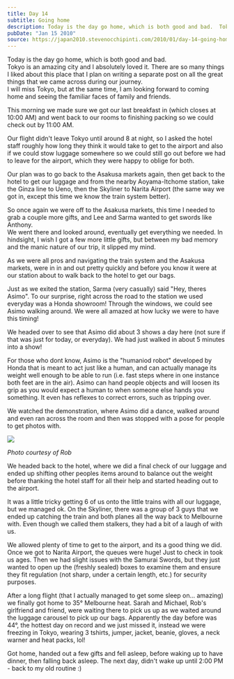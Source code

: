 ```yaml
---
title: Day 14
subtitle: Going home
description: Today is the day go home, which is both good and bad.  Tokyo is an amazing city and I absolutely loved it. There are so many things I liked ...
pubDate: "Jan 15 2010"
source: https://japan2010.stevenocchipinti.com/2010/01/day-14-going-home.html
---
```


Today is the day go home, which is both good and bad.  
Tokyo is an amazing city and I absolutely loved it. There are so many things I liked about this place that I plan on writing a separate post on all the great things that we came across during our journey.  
I will miss Tokyo, but at the same time, I am looking forward to coming home and seeing the familiar faces of family and friends.

This morning we made sure we got our last breakfast in (which closes at 10:00 AM) and went back to our rooms to finishing packing so we could check out by 11:00 AM.

Our flight didn't leave Tokyo until around 8 at night, so I asked the hotel staff roughly how long they think it would take to get to the airport and also if we could stow luggage somewhere so we could still go out before we had to leave for the airport, which they were happy to oblige for both.

Our plan was to go back to the Asakusa markets again, then get back to the hotel to get our luggage and from the nearby Aoyama-Itchome station, take the Ginza line to Ueno, then the Skyliner to Narita Airport (the same way we got in, except this time we know the train system better).

So once again we were off to the Asakusa markets, this time I needed to grab a couple more gifts, and Lee and Sarma wanted to get swords like Anthony.  
We went there and looked around, eventually get everything we needed. In hindsight, I wish I got a few more little gifts, but between my bad memory and the manic nature of our trip, it slipped my mind.

As we were all pros and navigating the train system and the Asakusa markets, were in in and out pretty quickly and before you know it were at our station about to walk back to the hotel to get our bags.

Just as we exited the station, Sarma (very casually) said "Hey, theres Asimo". To our surprise, right across the road to the station we used everyday was a Honda showroom! Through the windows, we could see Asimo walking around. We were all amazed at how lucky we were to have this timing!

We headed over to see that Asimo did about 3 shows a day here (not sure if that was just for today, or everyday). We had just walked in about 5 minutes into a show!

For those who dont know, Asimo is the "humaniod robot" developed by Honda that is meant to act just like a human, and can actually manage its weight well enough to be able to run (i.e. fast steps where in one instance both feet are in the air). Asimo can hand people objects and will loosen its grip as you would expect a human to when someone else hands you something. It even has reflexes to correct errors, such as tripping over.

We watched the demonstration, where Asimo did a dance, walked around and even ran across the room and then was stopped with a pose for people to get photos with.

[![](https://3.bp.blogspot.com/_l2YQkMP1pOU/S08WzpIDSBI/AAAAAAAAAdg/35D1eJ0uJCw/s320/IMG_3267.JPG)](https://3.bp.blogspot.com/_l2YQkMP1pOU/S08WzpIDSBI/AAAAAAAAAdg/35D1eJ0uJCw/s1600-h/IMG_3267.JPG)

_Photo courtesy of Rob_

We headed back to the hotel, where we did a final check of our luggage and ended up shifting other peoples items around to balance out the weight before thanking the hotel staff for all their help and started heading out to the airport.

It was a little tricky getting 6 of us onto the little trains with all our luggage, but we managed ok. On the Skyliner, there was a group of 3 guys that we ended up catching the train and both planes all the way back to Melbourne with. Even though we called them stalkers, they had a bit of a laugh of with us.

We allowed plenty of time to get to the airport, and its a good thing we did. Once we got to Narita Airport, the queues were huge! Just to check in took us ages. Then we had slight issues with the Samurai Swords, but they just wanted to open up the (freshly sealed) boxes to examine them and ensure they fit regulation (not sharp, under a certain length, etc.) for security purposes.

After a long flight (that I actually managed to get some sleep on... amazing) we finally got home to 35° Melbourne heat. Sarah and Michael, Rob's girlfriend and friend, were waiting there to pick us up as we waited around the luggage carousel to pick up our bags. Apparently the day before was 44°, the hottest day on record and we just missed it, instead we were freezing in Tokyo, wearing 3 tshirts, jumper, jacket, beanie, gloves, a neck warner and heat packs, lol!

Got home, handed out a few gifts and fell asleep, before waking up to have dinner, then falling back asleep. The next day, didn't wake up until 2:00 PM - back to my old routine :)
